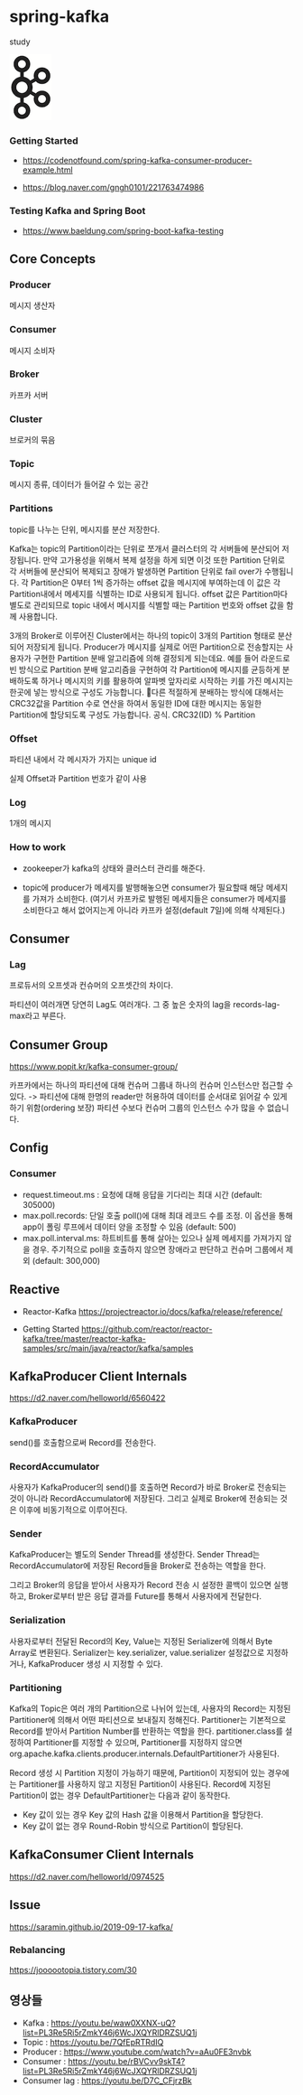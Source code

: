 # spring-kafka
study 

![kafka](/doc/img/kafka.png)

### Getting Started 

- https://codenotfound.com/spring-kafka-consumer-producer-example.html

- https://blog.naver.com/gngh0101/221763474986

### Testing Kafka and Spring Boot

- https://www.baeldung.com/spring-boot-kafka-testing

## Core Concepts

### Producer
메시지 생산자 

### Consumer
메시지 소비자

### Broker
카프카 서버

### Cluster 
브로커의 묶음

### Topic
메시지 종류, 데이터가 들어갈 수 있는 공간 

### Partitions
topic를 나누는 단위, 메시지를 분산 저장한다. 

Kafka는 topic의 Partition이라는 단위로 쪼개서 클러스터의 각 서버들에 분산되어 저장됩니다. 
만약 고가용성을 위해서 복제 설정을 하게 되면 이것 또한 Partition 단위로 각 서버들에 분산되어 복제되고 장애가 발생하면 Partition 단위로 fail over가 수행됩니다.
각 Partition은 0부터 1씩 증가하는 offset 값을 메시지에 부여하는데 이 값은 각 Partition내에서 메세지를 식별하는 ID로 사용되게 됩니다. offset 값은 Partition마다 별도로 관리되므로 topic 내에서 메시지를 식별할 때는 Partition 번호와 offset 값을 함께 사용합니다.

3개의 Broker로 이루어진 Cluster에서는 하나의 topic이 3개의 Partition 형태로 분산되어 저장되게 됩니다.
Producer가 메시지를 실제로 어떤 Partition으로 전송할지는 사용자가 구현한 Partition 분배 알고리즘에 의해 결정되게 되는데요.
예를 들어 라운드로빈 방식으로 Partition 분배 알고리즘을 구현하여 각 Partition에 메시지를 균등하게 분배하도록 하거나 메시지의 키를 활용하여 알파벳 앞자리로 시작하는 키를 가진 메시지는 한곳에 넣는 방식으로 구성도 가능합니다.
다른 적절하게 분배하는 방식에 대해서는 CRC32값을 Partition 수로 연산을 하여서 동일한 ID에 대한 메시지는 동일한 Partition에 할당되도록 구성도 가능합니다. 공식. CRC32(ID) % Partition 

### Offset
파티션 내에서 각 메시자가 가지는 unique id

실제 Offset과 Partition 번호가 같이 사용

### Log
1개의 메시지 

### How to work

- zookeeper가 kafka의 상태와 클러스터 관리를 해준다.

- topic에 producer가 메세지를 발행해놓으면 consumer가 필요할때 해당 메세지를 가져가 소비한다.
  (여기서 카프카로 발행된 메세지들은 consumer가 메세지를 소비한다고 해서 없어지는게 아니라 카프카 설정(default 7일)에 의해 삭제된다.)

## Consumer

### Lag
프로듀서의 오프셋과 컨슈머의 오프셋간의 차이다. 

파티션이 여러개면 당연히 Lag도 여러개다. 그 중 높은 숫자의 lag을 records-lag-max라고 부른다.

## Consumer Group

https://www.popit.kr/kafka-consumer-group/

카프카에서는 하나의 파티션에 대해 컨슈머 그룹내 하나의 컨슈머 인스턴스만 접근할 수 있다. 
-> 파티션에 대해 한명의 reader만 허용하여 데이터를 순서대로 읽어갈 수 있게 하기 위함(ordering 보장) 파티션 수보다 컨슈머 그룹의 인스턴스 수가 많을 수 없습니다.


## Config

### Consumer 

- request.timeout.ms : 요청에 대해 응답을 기다리는 최대 시간 (default: 305000)
- max.poll.records: 단일 호출 poll()에 대해 최대 레코드 수를 조정. 이 옵션을 통해 app이 폴링 루프에서 데이터 양을 조정할 수 있음 (default: 500)
- max.poll.interval.ms: 하트비트를 통해 살아는 있으나 실제 메세지를 가져가지 않을 경우. 주기적으로 poll을 호출하지 않으면 장애라고 판단하고 컨슈머 그룹에서 제외 (default: 300,000)


## Reactive

- Reactor-Kafka
https://projectreactor.io/docs/kafka/release/reference/

- Getting Started
https://github.com/reactor/reactor-kafka/tree/master/reactor-kafka-samples/src/main/java/reactor/kafka/samples


## KafkaProducer Client Internals

https://d2.naver.com/helloworld/6560422

### KafkaProducer

send()를 호출함으로써 Record를 전송한다.

### RecordAccumulator

사용자가 KafkaProducer의 send()를 호출하면 Record가 바로 Broker로 전송되는 것이 아니라 RecordAccumulator에 저장된다. 
그리고 실제로 Broker에 전송되는 것은 이후에 비동기적으로 이루어진다.

### Sender

KafkaProducer는 별도의 Sender Thread를 생성한다. Sender Thread는 RecordAccumulator에 저장된 Record들을 Broker로 전송하는 역할을 한다. 

그리고 Broker의 응답을 받아서 사용자가 Record 전송 시 설정한 콜백이 있으면 실행하고, Broker로부터 받은 응답 결과를 Future를 통해서 사용자에게 전달한다.

### Serialization

사용자로부터 전달된 Record의 Key, Value는 지정된 Serializer에 의해서 Byte Array로 변환된다. 
Serializer는 key.serializer, value.serializer 설정값으로 지정하거나, KafkaProducer 생성 시 지정할 수 있다.

### Partitioning

Kafka의 Topic은 여러 개의 Partition으로 나뉘어 있는데, 사용자의 Record는 지정된 Partitioner에 의해서 어떤 파티션으로 보내질지 정해진다. Partitioner는 기본적으로 Record를 받아서 Partition Number를 반환하는 역할을 한다. partitioner.class를 설정하여 Partitioner를 지정할 수 있으며, Partitioner를 지정하지 않으면 org.apache.kafka.clients.producer.internals.DefaultPartitioner가 사용된다.

Record 생성 시 Partition 지정이 가능하기 때문에, Partition이 지정되어 있는 경우에는 Partitioner를 사용하지 않고 지정된 Partition이 사용된다. Record에 지정된 Partition이 없는 경우 DefaultPartitioner는 다음과 같이 동작한다.

- Key 값이 있는 경우 Key 값의 Hash 값을 이용해서 Partition을 할당한다.
- Key 값이 없는 경우 Round-Robin 방식으로 Partition이 할당된다.

## KafkaConsumer Client Internals

https://d2.naver.com/helloworld/0974525


## Issue
https://saramin.github.io/2019-09-17-kafka/

### Rebalancing
https://joooootopia.tistory.com/30


## 영상들 

- Kafka : https://youtu.be/waw0XXNX-uQ?list=PL3Re5Ri5rZmkY46j6WcJXQYRlDRZSUQ1j
- Topic : https://youtu.be/7QfEpRTRdIQ
- Producer : https://www.youtube.com/watch?v=aAu0FE3nvbk
- Consumer : https://youtu.be/rBVCvv9skT4?list=PL3Re5Ri5rZmkY46j6WcJXQYRlDRZSUQ1j
- Consumer lag : https://youtu.be/D7C_CFjrzBk
